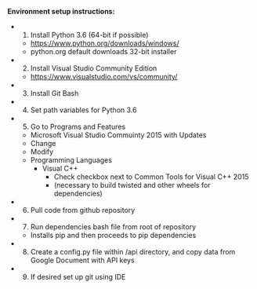**Environment setup instructions:**

- 1. Install Python 3.6 (64-bit if possible)
	- https://www.python.org/downloads/windows/
	- python.org default downloads 32-bit installer 
- 2. Install Visual Studio Community Edition
	- https://www.visualstudio.com/vs/community/
- 3. Install Git Bash
- 4. Set path variables for Python 3.6
- 5. Go to Programs and Features
	- Microsoft Visual Studio Commuinty 2015 with Updates
	- Change
	- Modify
	- Programming Languages
		- Visual C++
			- Check checkbox next to Common Tools for Visual C++ 2015
			- (necessary to build twisted and other wheels for dependencies)
- 6. Pull code from github repository
- 7. Run dependencies bash file from root of repository
	- Installs pip and then proceeds to pip dependencies
- 8. Create a config.py file within /api directory, and copy data from Google Document with API keys	
- 9. If desired set up git using IDE